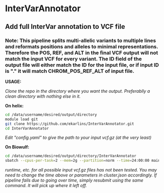 # InterVarAnnotator
## Add full InterVar annotation to VCF file

### Note:  This pipeline splits multi-allelic variants to multiple lines and reformats positions and alleles to minimal representations. Therefore the POS, REF, and ALT in the final VCF output will not match the input VCF for every variant. The ID field of the output file will either match the ID for the input file, or if input ID is "." it will match CHROM_POS_REF_ALT of input file.


**USAGE:**

*Clone the repo in the directory where you want the output. Preferablly a clean directory with nothing else in it.*

**On helix:**

```sh
cd /data/username/desired/output/directory
module load git
git clone https://github.com/ekarlins/InterVarAnnotator.git
cd InterVarAnnotator
```

*Edit "config.yaml" to give the path to your input vcf.gz (at the very least)*

**On Biowulf:**

```sh
cd /data/username/desired/output/directory/InterVarAnnotator
sbatch --cpus-per-task=2 --mem=2g --partition=norm --time=24:00:00 mainSnake.sh
```

*runtime, etc. for all possible input vcf.gz files has not been tested.  You may need to change the time above or parameters in cluster.json accordingly. If pipeline fails due to going over time, simply resubmit using the same command.  It will pick up where it left off.*



